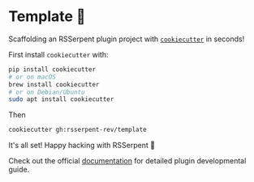 # Template 🍪

Scaffolding an RSSerpent plugin project with [`cookiecutter`](https://cookiecutter.readthedocs.io) in seconds!

First install `cookiecutter` with:
```bash
pip install cookiecutter
# or on macOS
brew install cookiecutter
# or on Debian/Ubuntu
sudo apt install cookiecutter
```
Then
```bash
cookiecutter gh:rsserpent-rev/template
```
It's all set! Happy hacking with RSSerpent 🎉

Check out the official [documentation](https://rsserpent-rev.github.io/RSSerpent/latest/contribution/plugin/) for detailed plugin developmental guide.
